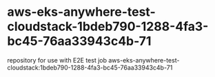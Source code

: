# aws-eks-anywhere-test-cloudstack-1bdeb790-1288-4fa3-bc45-76aa33943c4b-71
repository for use with E2E test job aws-eks-anywhere-test-cloudstack:1bdeb790-1288-4fa3-bc45-76aa33943c4b-71

